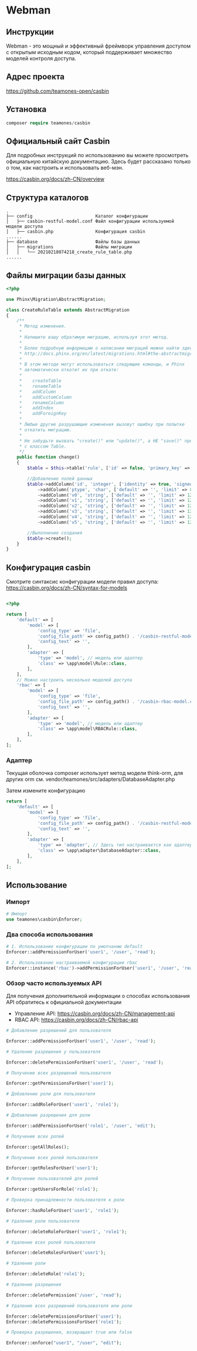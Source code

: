 # Webman

## Инструкции

Webman - это мощный и эффективный фреймворк управления доступом с открытым исходным кодом, который поддерживает множество моделей контроля доступа.

## Адрес проекта

https://github.com/teamones-open/casbin

## Установка

```php
composer require teamones/casbin
```

## Официальный сайт Casbin

Для подробных инструкций по использованию вы можете просмотреть официальную китайскую документацию. Здесь будет рассказано только о том, как настроить и использовать веб-мэн.

https://casbin.org/docs/zh-CN/overview

## Структура каталогов

```
.
├── config                        Каталог конфигурации
│   ├── casbin-restful-model.conf Файл конфигурации используемой модели доступа
│   ├── casbin.php                Конфигурация casbin
......
├── database                      Файлы базы данных
│   ├── migrations                Файлы миграции
│   │   └── 20210218074218_create_rule_table.php
......
```

## Файлы миграции базы данных

```php
<?php

use Phinx\Migration\AbstractMigration;

class CreateRuleTable extends AbstractMigration
{
    /**
     * Метод изменения.
     *
     * Напишите вашу обратимую миграцию, используя этот метод.
     *
     * Более подробную информацию о написании миграций можно найти здесь:
     * http://docs.phinx.org/en/latest/migrations.html#the-abstractmigration-class
     *
     * В этом методе могут использоваться следующие команды, и Phinx
     * автоматически откатит их при откате:
     *
     *    createTable
     *    renameTable
     *    addColumn
     *    addCustomColumn
     *    renameColumn
     *    addIndex
     *    addForeignKey
     *
     * Любые другие разрушающие изменения вызовут ошибку при попытке
     * откатить миграцию.
     *
     * Не забудьте вызвать "create()" или "update()", а НЕ "save()" при работе
     * с классом Table.
     */
    public function change()
    {
        $table = $this->table('rule', ['id' => false, 'primary_key' => ['id'], 'engine' => 'InnoDB', 'collation' => 'utf8mb4_general_ci', 'comment' => 'Таблица правил']);

        //Добавление полей данных
        $table->addColumn('id', 'integer', ['identity' => true, 'signed' => false, 'limit' => 11, 'comment' => 'Идентификатор'])
            ->addColumn('ptype', 'char', ['default' => '', 'limit' => 8, 'comment' => 'Тип правила'])
            ->addColumn('v0', 'string', ['default' => '', 'limit' => 128])
            ->addColumn('v1', 'string', ['default' => '', 'limit' => 128])
            ->addColumn('v2', 'string', ['default' => '', 'limit' => 128])
            ->addColumn('v3', 'string', ['default' => '', 'limit' => 128])
            ->addColumn('v4', 'string', ['default' => '', 'limit' => 128])
            ->addColumn('v5', 'string', ['default' => '', 'limit' => 128]);

        //Выполнение создания
        $table->create();
    }
}

```

## Конфигурация casbin

Смотрите синтаксис конфигурации модели правил доступа: https://casbin.org/docs/zh-CN/syntax-for-models

```php

<?php

return [
    'default' => [
        'model' => [
            'config_type' => 'file',
            'config_file_path' => config_path() . '/casbin-restful-model.conf', // Файл конфигурации модели правил доступа
            'config_text' => '',
        ],
        'adapter' => [
            'type' => 'model', // модель или адаптер
            'class' => \app\model\Rule::class,
        ],
    ],
    // Можно настроить несколько моделей доступа
    'rbac' => [
        'model' => [
            'config_type' => 'file',
            'config_file_path' => config_path() . '/casbin-rbac-model.conf', // Файл конфигурации модели правил доступа
            'config_text' => '',
        ],
        'adapter' => [
            'type' => 'model', // модель или адаптер
            'class' => \app\model\RBACRule::class,
        ],
    ],
];
```

### Адаптер

Текущая оболочка composer использует метод модели think-orm, для других orm см. vendor/teamones/src/adapters/DatabaseAdapter.php

Затем измените конфигурацию

```php
return [
    'default' => [
        'model' => [
            'config_type' => 'file',
            'config_file_path' => config_path() . '/casbin-restful-model.conf', // Файл конфигурации модели правил доступа
            'config_text' => '',
        ],
        'adapter' => [
            'type' => 'adapter', // Здесь тип настраивается как адаптер
            'class' => \app\adapter\DatabaseAdapter::class,
        ],
    ],
];
```

## Использование

### Импорт

```php
# Импорт
use teamones\casbin\Enforcer;
```

### Два способа использования

```php
# 1. Использование конфигурации по умолчанию default
Enforcer::addPermissionForUser('user1', '/user', 'read');

# 2. Использование настраиваемой конфигурации rbac
Enforcer::instance('rbac')->addPermissionForUser('user1', '/user', 'read');
```

### Обзор часто используемых API

Для получения дополнительной информации о способах использования API обратитесь к официальной документации

- Управление API: https://casbin.org/docs/zh-CN/management-api
- RBAC API: https://casbin.org/docs/zh-CN/rbac-api

```php
# Добавление разрешений для пользователя

Enforcer::addPermissionForUser('user1', '/user', 'read');

# Удаление разрешения у пользователя

Enforcer::deletePermissionForUser('user1', '/user', 'read');

# Получение всех разрешений пользователя

Enforcer::getPermissionsForUser('user1'); 

# Добавление роли для пользователя

Enforcer::addRoleForUser('user1', 'role1');

# Добавление разрешения для роли

Enforcer::addPermissionForUser('role1', '/user', 'edit');

# Получение всех ролей

Enforcer::getAllRoles();

# Получение всех ролей пользователя

Enforcer::getRolesForUser('user1');

# Получение пользователей для ролей

Enforcer::getUsersForRole('role1');

# Проверка принадлежности пользователя к роли

Enforcer::hasRoleForUser('user1', 'role1');

# Удаление роли пользователя

Enforcer::deleteRoleForUser('user1', 'role1');

# Удаление всех ролей пользователя

Enforcer::deleteRolesForUser('user1');

# Удаление роли

Enforcer::deleteRole('role1');

# Удаление разрешения

Enforcer::deletePermission('/user', 'read');

# Удаление всех разрешений пользователя или роли

Enforcer::deletePermissionsForUser('user1');
Enforcer::deletePermissionsForUser('role1');

# Проверка разрешения, возвращает true или false

Enforcer::enforce("user1", "/user", "edit");
```
